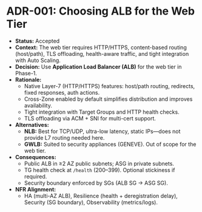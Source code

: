 # ADR-001: Choosing ALB for the Web Tier

- **Status:** Accepted
- **Context:** The web tier requires HTTP/HTTPS, content-based routing (host/path), TLS offloading, health-aware traffic, and tight integration with Auto Scaling.
- **Decision:** Use **Application Load Balancer (ALB)** for the web tier in Phase-1.
- **Rationale:**
  - Native Layer-7 (HTTP/HTTPS) features: host/path routing, redirects, fixed responses, auth actions.
  - Cross-Zone enabled by default simplifies distribution and improves availability.
  - Tight integration with Target Groups and HTTP health checks.
  - TLS offloading via ACM + SNI for multi-cert support.
- **Alternatives:**
  - **NLB:** Best for TCP/UDP, ultra-low latency, static IPs—does not provide L7 routing needed here.
  - **GWLB:** Suited to security appliances (GENEVE). Out of scope for the web tier.
- **Consequences:**
  - Public ALB in ≥2 AZ public subnets; ASG in private subnets.
  - TG health check at `/health` (200–399). Optional stickiness if required.
  - Security boundary enforced by SGs (ALB SG → ASG SG).
- **NFR Alignment:**
  - HA (multi-AZ ALB), Resilience (health + deregistration delay), Security (SG boundary), Observability (metrics/logs).
